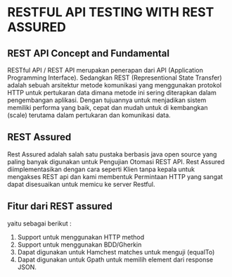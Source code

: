 # RESTFUL API TESTING WITH REST ASSURED

## REST API Concept and Fundamental
RESTful API / REST API merupakan penerapan dari API (Application Programming Interface). Sedangkan REST (Representional State Transfer) adalah sebuah arsitektur metode 
komunikasi yang menggunakan protokol HTTP untuk pertukaran data dimana metode ini sering diterapkan dalam pengembangan aplikasi. Dengan tujuannya untuk menjadikan sistem
memiliki performa yang baik, cepat dan mudah untuk di kembangkan (scale) terutama dalam pertukaran dan komunikasi data.

## REST Assured
Rest Assured adalah salah satu pustaka berbasis java open source yang paling banyak digunakan untuk Pengujian Otomasi REST API. Rest Assured diimplementasikan dengan cara 
seperti Klien tanpa kepala untuk mengakses REST api dan kami membentuk Permintaan HTTP yang sangat dapat disesuaikan untuk memicu ke server Restful. 

## Fitur dari REST assured
yaitu sebagai berikut :
1. Support untuk menggunakan HTTP method
2. Support untuk menggunakan BDD/Gherkin
3. Dapat digunakan untuk Hamchest matches untuk menguji (equalTo)
4. Dapat digunakan untuk Gpath untuk memilih element dari response JSON.
